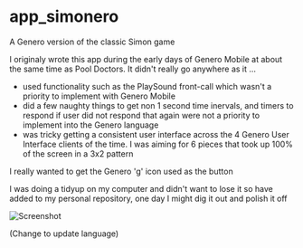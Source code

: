 # app_simonero
A Genero version of the classic Simon game

I originaly wrote this app during the early days of Genero Mobile at about the same time as Pool Doctors. It didn't really go anywhere as it ...
* used functionality such as the PlaySound front-call which wasn't a priority to implement with Genero Mobile
* did a few naughty things to get non 1 second time inervals, and timers to respond if user did not respond that again were not a priority to implement into the Genero language
* was tricky getting a consistent user interface across the 4 Genero User Interface clients of the time.  I was aiming for 6 pieces that took up 100% of the screen in a 3x2 pattern

I really wanted to get the Genero 'g' icon used as the button

I was doing a tidyup on my computer and didn't want to lose it so have added to my personal repository, one day I might dig it out and polish it off

![Screenshot](https://user-images.githubusercontent.com/13615993/81371262-82b9a280-914b-11ea-840d-f63504b023ea.png)

(Change to update language)
